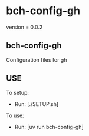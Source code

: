 # bch-config-gh

version = 0.0.2

## bch-config-gh

Configuration files for gh

## USE

To setup:
- Run: [./SETUP.sh]

To use:
- Run: [uv run bch-config-gh]
